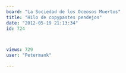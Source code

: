 ```yaml
---
board: "La Sociedad de los Oceosos Muertos"
title: "Hilo de copypastes pendejos"
date: "2012-05-19 21:13:34"
id: 724



views: 729
user: "Petermank"

---
```

